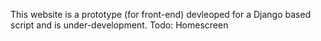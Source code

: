 This website is a prototype (for front-end) devleoped for a Django based script and is under-development.
Todo: Homescreen